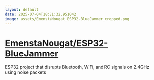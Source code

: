 ```yaml
---
layout: default
date: 2025-07-04T18:21:32.951042
image: assets/EmenstaNougat_ESP32-BlueJammer_cropped.png
---
```


# [EmenstaNougat/ESP32-BlueJammer](https://github.com/EmenstaNougat/ESP32-BlueJammer)

ESP32 project that disrupts Bluetooth, WiFi, and RC signals on 2.4GHz using noise packets
